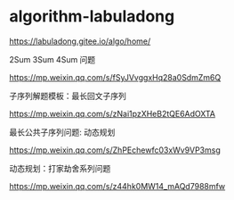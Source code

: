 # algorithm-labuladong
https://labuladong.gitee.io/algo/home/

2Sum 3Sum 4Sum 问题

https://mp.weixin.qq.com/s/fSyJVvggxHq28a0SdmZm6Q

子序列解题模板：最长回文子序列

https://mp.weixin.qq.com/s/zNai1pzXHeB2tQE6AdOXTA

最长公共子序列问题: 动态规划

https://mp.weixin.qq.com/s/ZhPEchewfc03xWv9VP3msg

动态规划：打家劫舍系列问题

https://mp.weixin.qq.com/s/z44hk0MW14_mAQd7988mfw
